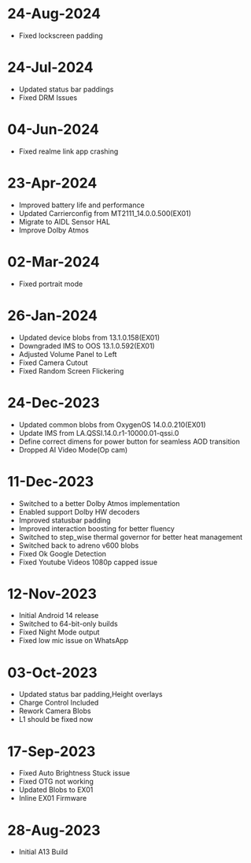 # 24-Aug-2024
- Fixed lockscreen padding

# 24-Jul-2024
- Updated status bar paddings
- Fixed DRM Issues

# 04-Jun-2024
- Fixed realme link app crashing

# 23-Apr-2024
- Improved battery life and performance
- Updated Carrierconfig from MT2111_14.0.0.500(EX01)
- Migrate to AIDL Sensor HAL
- Improve Dolby Atmos

# 02-Mar-2024
- Fixed portrait mode

# 26-Jan-2024
- Updated device blobs from 13.1.0.158(EX01)
- Downgraded IMS to OOS 13.1.0.592(EX01)
- Adjusted Volume Panel to Left
- Fixed Camera Cutout
- Fixed Random Screen Flickering

# 24-Dec-2023
- Updated common blobs from OxygenOS 14.0.0.210(EX01)
- Update IMS from LA.QSSI.14.0.r1-10000.01-qssi.0
- Define correct dimens for power button for seamless AOD transition
- Dropped AI Video Mode(Op cam)

# 11-Dec-2023
- Switched to a better Dolby Atmos implementation
- Enabled support Dolby HW decoders
- Improved statusbar padding
- Improved interaction boosting for better fluency
- Switched to step_wise thermal governor for better heat management
- Switched back to adreno v600 blobs
- Fixed Ok Google Detection
- Fixed Youtube Videos 1080p capped issue

# 12-Nov-2023
- Initial Android 14 release
- Switched to 64-bit-only builds
- Fixed Night Mode output
- Fixed low mic issue on WhatsApp

# 03-Oct-2023
- Updated status bar padding,Height overlays
- Charge Control Included
- Rework Camera Blobs
- L1 should be fixed now

# 17-Sep-2023
- Fixed Auto Brightness Stuck issue
- Fixed OTG not working
- Updated Blobs to EX01 
- Inline EX01 Firmware

# 28-Aug-2023
- Initial A13 Build

